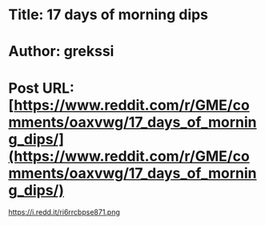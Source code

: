# Title: 17 days of morning dips
# Author: grekssi
# Post URL: [https://www.reddit.com/r/GME/comments/oaxvwg/17_days_of_morning_dips/](https://www.reddit.com/r/GME/comments/oaxvwg/17_days_of_morning_dips/)


https://i.redd.it/ri6rrcbpse871.png